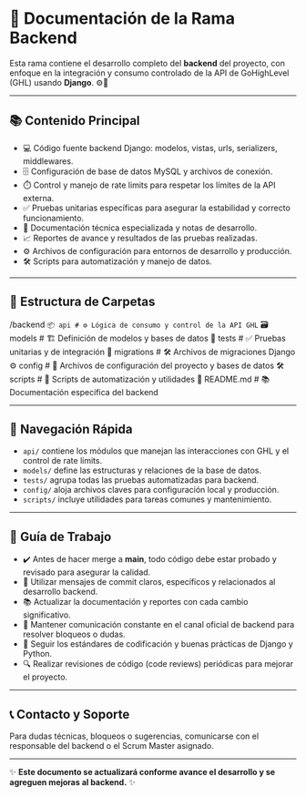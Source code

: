 # 🚀 Documentación de la Rama Backend

Esta rama contiene el desarrollo completo del **backend** del proyecto, con enfoque en la integración y consumo controlado de la API de GoHighLevel (GHL) usando **Django**. ⚙️🐍

---

## 📚 Contenido Principal

- 💻 Código fuente backend Django: modelos, vistas, urls, serializers, middlewares.  
- 🗄️ Configuración de base de datos MySQL y archivos de conexión.  
- ⏱️ Control y manejo de rate limits para respetar los límites de la API externa.  
- ✅ Pruebas unitarias específicas para asegurar la estabilidad y correcto funcionamiento.  
- 📝 Documentación técnica especializada y notas de desarrollo.  
- 📈 Reportes de avance y resultados de las pruebas realizadas.  
- ⚙️ Archivos de configuración para entornos de desarrollo y producción.  
- 🛠️ Scripts para automatización y manejo de datos.  

---

## 📂 Estructura de Carpetas

/backend
```📦 api # ⚙️ Lógica de consumo y control de la API GHL```
🗃️ models # 🏗️ Definición de modelos y bases de datos
🧪 tests # ✅ Pruebas unitarias y de integración
📜 migrations # 🛠️ Archivos de migraciones Django
⚙️ config # 🔧 Archivos de configuración del proyecto y bases de datos
🛠️ scripts # 🔄 Scripts de automatización y utilidades
📄 README.md # 📚 Documentación específica del backend


---

## 🧭 Navegación Rápida

- `api/` contiene los módulos que manejan las interacciones con GHL y el control de rate limits.  
- `models/` define las estructuras y relaciones de la base de datos.  
- `tests/` agrupa todas las pruebas automatizadas para backend.  
- `config/` aloja archivos claves para configuración local y producción.  
- `scripts/` incluye utilidades para tareas comunes y mantenimiento.  

---

## 🔧 Guía de Trabajo

- ✔️ Antes de hacer merge a **main**, todo código debe estar probado y revisado para asegurar la calidad.  
- 📝 Utilizar mensajes de commit claros, específicos y relacionados al desarrollo backend.  
- 📚 Actualizar la documentación y reportes con cada cambio significativo.  
- 💬 Mantener comunicación constante en el canal oficial de backend para resolver bloqueos o dudas.  
- 🐍 Seguir los estándares de codificación y buenas prácticas de Django y Python.  
- 🔍 Realizar revisiones de código (code reviews) periódicas para mejorar el proyecto.  

---

## 📞 Contacto y Soporte

Para dudas técnicas, bloqueos o sugerencias, comunicarse con el responsable del backend o el Scrum Master asignado.

---

✨ **Este documento se actualizará conforme avance el desarrollo y se agreguen mejoras al backend.** ✨

